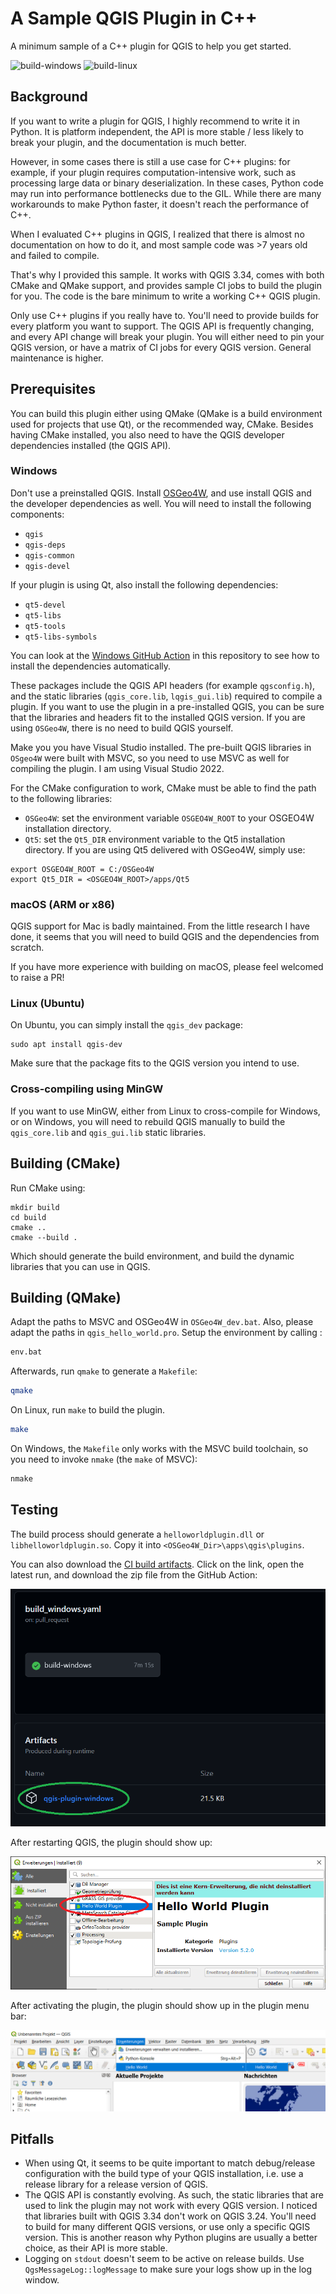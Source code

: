 # A Sample QGIS Plugin in C++

A minimum sample of a C++ plugin for QGIS to help you get started.

![build-windows](https://github.com/Danaozhong/cpp-simple-qgis-plugin/actions/workflows/build_windows.yaml/badge.svg)
![build-linux](https://github.com/Danaozhong/cpp-simple-qgis-plugin/actions/workflows/build_linux.yaml/badge.svg)

## Background

If you want to write a plugin for QGIS, I highly recommend to write it in Python. It is platform independent, the API is more stable / less likely to break your plugin, and the documentation is much better.

However, in some cases there is still a use case for C++ plugins: for example, if your plugin requires computation-intensive work, such as processing large data or binary deserialization. In these cases, Python code may run into performance bottlenecks due to the GIL. While there are many workarounds to make Python faster, it doesn't reach the performance of C++.

When I evaluated C++ plugins in QGIS, I realized that there is almost no documentation  on how to do it, and most sample code was >7 years old and failed to compile.

That's why I provided this sample. It works with QGIS 3.34, comes with both CMake and QMake support, and provides sample CI jobs to build the plugin for you. The code is the bare minimum to write a working C++ QGIS plugin.

Only use C++ plugins if you really have to. You'll need to provide builds for every platform you want to support. The QGIS API is frequently changing, and every API change will break your plugin. You will either need to pin your QGIS version, or have a matrix of CI jobs for every QGIS version. General maintenance is higher.

## Prerequisites

You can build this plugin either using QMake  (QMake is a build environment used for projects that use Qt), or the recommended way, CMake.
Besides having CMake installed, you also need to have the QGIS developer dependencies installed (the QGIS API).

### Windows

Don't use a preinstalled QGIS. Install [OSGeo4W](https://trac.osgeo.org/osgeo4w/), and use install QGIS and the developer dependencies as well. You will need to install the following components:
- `qgis`
- `qgis-deps`
- `qgis-common`
- `qgis-devel`

If your plugin is using Qt, also install the following dependencies:
- `qt5-devel`
- `qt5-libs`
- `qt5-tools`
- `qt5-libs-symbols`

You can look at the [Windows GitHub Action](https://github.com/Danaozhong/cpp-simple-qgis-plugin/blob/main/.github/workflows/build_windows.yaml) in this repository to see how to install the dependencies automatically.

These packages include the QGIS API headers (for example `qgsconfig.h`), and the static libraries (`qgis_core.lib`, `lqgis_gui.lib`) required to compile a plugin. If you want to use the plugin in a pre-installed QGIS, you can be sure that the libraries and headers fit to the installed QGIS version.
If you are using `OSGeo4W`, there is no need to build QGIS yourself.

Make you you have Visual Studio installed. The pre-built QGIS libraries in `OSgeo4W` were built with MSVC, so you need to use MSVC as well for compiling the plugin. I am using Visual Studio 2022.

For the CMake configuration to work, CMake must be able to find the path to the following libraries:
- `OSGeo4W`: set the environment variable `OSGEO4W_ROOT` to your OSGEO4W installation directory.
- `Qt5`: set the `Qt5_DIR` environment variable to the Qt5 installation directory. If you are using Qt5 delivered with OSGeo4W, simply use:
```shell
export OSGEO4W_ROOT = C:/OSGeo4W
export Qt5_DIR = <OSGEO4W_ROOT>/apps/Qt5
```
### macOS (ARM or x86)

QGIS support for Mac is badly maintained. From the little research I have done, it seems that you will need to build QGIS and the dependencies from scratch.

If you have more experience with building on macOS, please feel welcomed to raise a PR!

### Linux (Ubuntu)

On Ubuntu, you can simply install the `qgis_dev` package:
```shell
sudo apt install qgis-dev
```
Make sure that the package fits to the QGIS version you intend to use.

### Cross-compiling using MinGW
If you want to use MinGW, either from Linux to cross-compile for Windows, or on Windows, you will need to rebuild QGIS manually to build the `qgis_core.lib` and `qgis_gui.lib` static libraries.

## Building (CMake)

Run CMake using:
```shell
mkdir build
cd build
cmake ..
cmake --build .
```
Which should generate the build environment, and build the dynamic libraries that you can use in QGIS.

## Building (QMake)

Adapt the paths to MSVC and OSGeo4W in `OSGeo4W_dev.bat`. Also, please adapt the paths in `qgis_hello_world.pro`.
Setup the environment by calling :
```bash
env.bat
```
Afterwards, run `qmake` to generate a `Makefile`:
```bash
qmake
```
On Linux, run `make` to build the plugin.
```bash
make
```
On Windows, the `Makefile` only works with the MSVC build toolchain, so you need to invoke `nmake` (the `make` of MSVC):
```bash
nmake
```

## Testing 

The build process should generate a `helloworldplugin.dll` or `libhelloworldplugin.so`. Copy it into `<OSGeo4W_Dir>\apps\qgis\plugins`. 

You can also download the [CI build artifacts](https://github.com/Danaozhong/cpp-simple-qgis-plugin/actions). Click on the link, open the latest run, and download the zip file from the GitHub Action:

![](res/download.png)

After restarting QGIS, the plugin should show up:

![](res/installed-plugin.png)

After activating the plugin, the plugin should show up in the plugin menu bar:

![](res/plugin-menu.png)


## Pitfalls

- When using Qt, it seems to be quite important to match debug/release configuration with the build type of your QGIS installation, i.e. use a release library for a release version of QGIS.
- The QGIS API is constantly evolving. As such, the static libraries that are used to link the plugin may not work with every QGIS version. I noticed that libraries built with QGIS 3.34 don't work on QGIS 3.24. You'll need to build for many different QGIS versions, or use only a specific QGIS version. This is another reason why Python plugins are usually a better choice, as their API is more stable.
- Logging on `stdout` doesn't seem to be active on release builds. Use `QgsMessageLog::logMessage` to make sure your logs show up in the log window.
